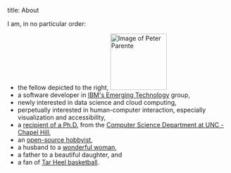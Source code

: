 title: About

I am, in no particular order:

* the fellow depicted to the right, <img alt="Image of Peter Parente" class="rounded inlineRight" width="128" height="128" src="https://s.gravatar.com/avatar/c7d6948add10f2d0ea4928e4995d6b32?s=128" />
* a software developer in [IBM's Emerging Technology](http://blog.ibmjstart.net) group,
* newly interested in data science and cloud computing,
* perpetually interested in human-computer interaction, especially visualization and accessibility,
* a [recipient of a Ph.D.](../clique/) from the [Computer Science Department at UNC - Chapel Hill](http://cs.unc.edu/),
* an [open-source hobbyist](http://github.com/parente),
* a husband to a [wonderful woman](http://www.facebook.com/jackie.parente),
* a father to a beautiful daughter, and
* a fan of [Tar Heel basketball](http://www.tarheelblue.com/sports/m-baskbl/unc-m-baskbl-body.html).